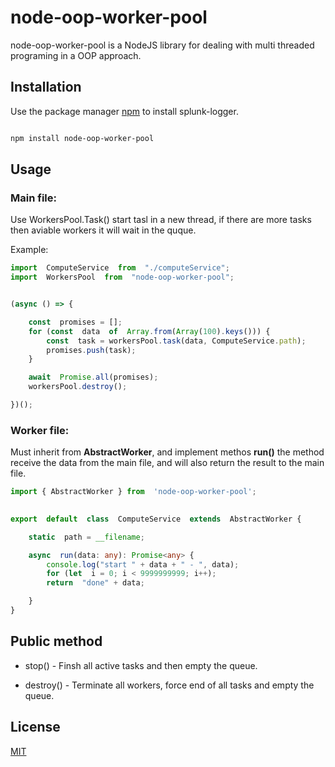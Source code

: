 
  
#  node-oop-worker-pool

node-oop-worker-pool is a NodeJS library for dealing with multi threaded programing in a OOP approach.

##  Installation

Use the package manager [npm](https://www.npmjs.com/package/node-oop-worker-pool) to install splunk-logger.

```bash

npm install node-oop-worker-pool

```

##  Usage
### Main file:

Use WorkersPool.Task() start tasl in a new thread, if there are more tasks then aviable workers it will wait in the quque.

Example:
```ts
import  ComputeService  from  "./computeService";
import  WorkersPool  from  "node-oop-worker-pool";


(async () => {

	const  promises = [];
	for (const  data  of  Array.from(Array(100).keys())) {
		const  task = workersPool.task(data, ComputeService.path);
		promises.push(task);
	}

	await  Promise.all(promises);
	workersPool.destroy();

})();

```

### Worker file:
Must inherit from **AbstractWorker**, and implement methos **run()** the method receive the data from the main file, and will also return the result to the main file.
```ts
import { AbstractWorker } from  'node-oop-worker-pool';

  
export  default  class  ComputeService  extends  AbstractWorker {

	static  path = __filename;

	async  run(data: any): Promise<any> {
		console.log("start " + data + " - ", data);
		for (let  i = 0; i < 9999999999; i++);
		return  "done" + data;

	}
}
```


##  Public method

- stop() - Finsh all active tasks and then empty the queue.

- destroy() - Terminate all workers, force end of all tasks and empty the queue.


##  License

[MIT](https://choosealicense.com/licenses/mit/)